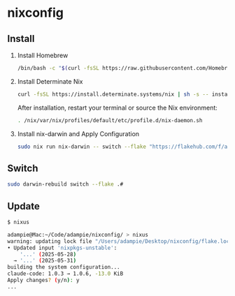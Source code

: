 # nixconfig

## Install

1. Install Homebrew

    ```bash
    /bin/bash -c "$(curl -fsSL https://raw.githubusercontent.com/Homebrew/install/HEAD/install.sh)"
    ```

2. Install Determinate Nix

    ```bash
    curl -fsSL https://install.determinate.systems/nix | sh -s -- install --determinate
    ```

    After installation, restart your terminal or source the Nix environment:

    ```bash
    . /nix/var/nix/profiles/default/etc/profile.d/nix-daemon.sh
    ```

3. Install nix-darwin and Apply Configuration

    ```bash
    sudo nix run nix-darwin -- switch --flake "https://flakehub.com/f/adampie/nixconfig/0#"
    ```

## Switch

```bash
sudo darwin-rebuild switch --flake .#
```

## Update

```bash
$ nixus

adampie@Mac:~/Code/adampie/nixconfig/ > nixus                                                 
warning: updating lock file "/Users/adampie/Desktop/nixconfig/flake.lock":
• Updated input 'nixpkgs-unstable':
    '...' (2025-05-28)
  → '...' (2025-05-31)
building the system configuration...
claude-code: 1.0.3 → 1.0.6, -13.0 KiB
Apply changes? (y/n): y
...
```
